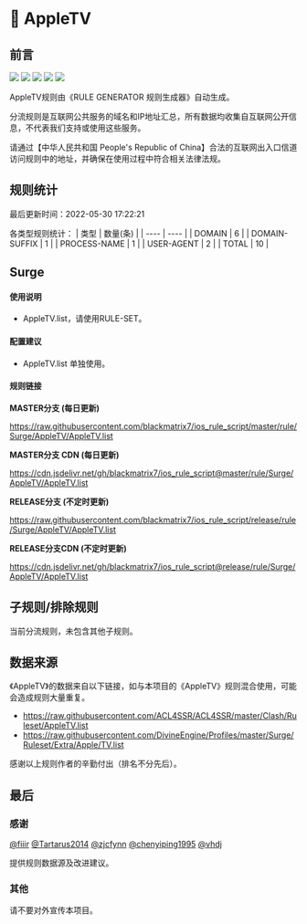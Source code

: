 # 🧸 AppleTV

## 前言

![](https://shields.io/badge/-移除重复规则-ff69b4) ![](https://shields.io/badge/-DOMAIN与DOMAIN--SUFFIX合并-green) ![](https://shields.io/badge/-DOMAIN--SUFFIX间合并-critical) ![](https://shields.io/badge/-DOMAIN--SUFFIX与DOMAIN--KEYWORD合并-blue) ![](https://shields.io/badge/-IP--CIDR(6)合并-blueviolet) 

AppleTV规则由《RULE GENERATOR 规则生成器》自动生成。

分流规则是互联网公共服务的域名和IP地址汇总，所有数据均收集自互联网公开信息，不代表我们支持或使用这些服务。

请通过【中华人民共和国 People's Republic of China】合法的互联网出入口信道访问规则中的地址，并确保在使用过程中符合相关法律法规。

## 规则统计

最后更新时间：2022-05-30 17:22:21

各类型规则统计：
| 类型 | 数量(条)  | 
| ---- | ----  |
| DOMAIN | 6  | 
| DOMAIN-SUFFIX | 1  | 
| PROCESS-NAME | 1  | 
| USER-AGENT | 2  | 
| TOTAL | 10  | 


## Surge 

#### 使用说明
- AppleTV.list，请使用RULE-SET。

#### 配置建议
- AppleTV.list 单独使用。

#### 规则链接
**MASTER分支 (每日更新)**

https://raw.githubusercontent.com/blackmatrix7/ios_rule_script/master/rule/Surge/AppleTV/AppleTV.list

**MASTER分支 CDN (每日更新)**

https://cdn.jsdelivr.net/gh/blackmatrix7/ios_rule_script@master/rule/Surge/AppleTV/AppleTV.list

**RELEASE分支 (不定时更新)**

https://raw.githubusercontent.com/blackmatrix7/ios_rule_script/release/rule/Surge/AppleTV/AppleTV.list

**RELEASE分支CDN (不定时更新)**

https://cdn.jsdelivr.net/gh/blackmatrix7/ios_rule_script@release/rule/Surge/AppleTV/AppleTV.list

## 子规则/排除规则


当前分流规则，未包含其他子规则。

## 数据来源

《AppleTV》的数据来自以下链接，如与本项目的《AppleTV》规则混合使用，可能会造成规则大量重复。

- https://raw.githubusercontent.com/ACL4SSR/ACL4SSR/master/Clash/Ruleset/AppleTV.list
- https://raw.githubusercontent.com/DivineEngine/Profiles/master/Surge/Ruleset/Extra/Apple/TV.list


感谢以上规则作者的辛勤付出（排名不分先后）。

## 最后

### 感谢

[@fiiir](https://github.com/fiiir) [@Tartarus2014](https://github.com/Tartarus2014) [@zjcfynn](https://github.com/zjcfynn) [@chenyiping1995](https://github.com/chenyiping1995) [@vhdj](https://github.com/vhdj)

提供规则数据源及改进建议。

### 其他

请不要对外宣传本项目。